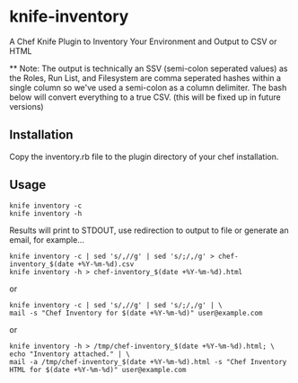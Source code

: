 knife-inventory
===============

A Chef Knife Plugin to Inventory Your Environment and Output to CSV or HTML

 ** Note: The output is technically an SSV (semi-colon seperated values) as the Roles, Run List, and Filesystem are comma seperated hashes within a single column so we've used a semi-colon as a column delimiter. The bash below will convert everything to a true CSV. (this will be fixed up in future versions)

## Installation

Copy the inventory.rb file to the plugin directory of your chef installation.

## Usage

```
knife inventory -c
knife inventory -h
```

Results will print to STDOUT, use redirection to output to file or generate an email, for example...

```
knife inventory -c | sed 's/,//g' | sed 's/;/,/g' > chef-inventory_$(date +%Y-%m-%d).csv
knife inventory -h > chef-inventory_$(date +%Y-%m-%d).html
```

or

```
knife inventory -c | sed 's/,//g' | sed 's/;/,/g' | \
mail -s "Chef Inventory for $(date +%Y-%m-%d)" user@example.com
```

or

```
knife inventory -h > /tmp/chef-inventory_$(date +%Y-%m-%d).html; \
echo "Inventory attached." | \
mail -a /tmp/chef-inventory_$(date +%Y-%m-%d).html -s "Chef Inventory HTML for $(date +%Y-%m-%d)" user@example.com
```
